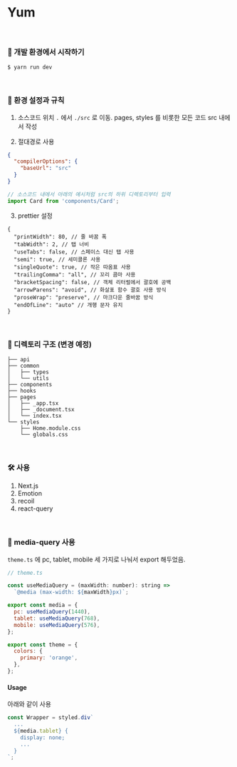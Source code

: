 # Yum

<br/>

### 🏁 개발 환경에서 시작하기

```
$ yarn run dev
```

<br/>

### 🚧 환경 설정과 규칙

1. 소스코드 위치 `.` 에서 `./src` 로 이동. pages, styles 를 비롯한 모든 코드 src 내에서 작성

2. 절대경로 사용

```json
{
  "compilerOptions": {
    "baseUrl": "src"
  }
}
```

```js
// 소스코드 내에서 아래의 예시처럼 src의 하위 디렉토리부터 입력
import Card from 'components/Card';
```

3. prettier 설정

```jsonc
{
  "printWidth": 80, // 줄 바꿈 폭
  "tabWidth": 2, // 탭 너비
  "useTabs": false, // 스페이스 대신 탭 사용
  "semi": true, // 세미콜론 사용
  "singleQuote": true, // 작은 따옴표 사용
  "trailingComma": "all", // 꼬리 콤마 사용
  "bracketSpacing": false, // 객체 리터럴에서 괄호에 공백
  "arrowParens": "avoid", // 화살표 함수 괄호 사용 방식
  "proseWrap": "preserve", // 마크다운 줄바꿈 방식
  "endOfLine": "auto" // 개행 문자 유지
}
```

<br/>

### 🌲 디렉토리 구조 (변경 예정)

```
├── api
├── common
│   ├── types
│   └── utils
├── components
├── hooks
├── pages
│   ├── _app.tsx
│   ├── _document.tsx
│   └── index.tsx
└── styles
    ├── Home.module.css
    └── globals.css
```

<br/>

### 🛠 사용

1. Next.js
2. Emotion
3. recoil
4. react-query

<br/>

### 📱 media-query 사용

`theme.ts` 에 pc, tablet, mobile 세 가지로 나눠서 export 해두었음.

```js
// theme.ts

const useMediaQuery = (maxWidth: number): string =>
  `@media (max-width: ${maxWidth}px)`;

export const media = {
  pc: useMediaQuery(1440),
  tablet: useMediaQuery(768),
  mobile: useMediaQuery(576),
};

export const theme = {
  colors: {
    primary: 'orange',
  },
};
```

#### Usage

아래와 같이 사용

```js
const Wrapper = styled.div`
  ...
  ${media.tablet} {
    display: none;
    ...
  }
`;
```
